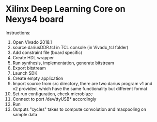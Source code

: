 # Xilinx Deep Learning Core on Nexys4 board

Instructions:
1. Open Vivado 2018.1
2. source dariusDDR.tcl in TCL console (in Vivado_tcl folder)
3. Add constraint file (board specific)
4. Create HDL wrapper
5. Run synthesis, implementation, generate bitstream
6. Export bitstream
7. Launch SDK
8. Create empty application
9. Import source from src directory, there are two darius program v1 and v2 provided, which have the same functionality but different format
10. Set run configuration, check microblaze
11. Connect to port /dev/ttyUSB* accordingly
12. Run
13. Outputs "cycles" takes to compute convolution and maxpooling on sample data
